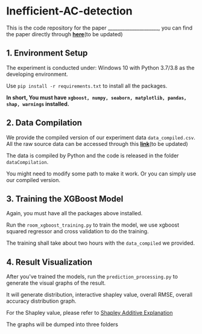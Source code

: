 # Inefficient-AC-detection

This is the code repository for the paper _____________________, you can find the paper directly through **[here](https://www.google.com)**(to be updated)


## 1. Environment Setup
The experiment is conducted under: Windows 10 with Python 3.7/3.8 as the developing environment.

Use `pip install -r requirements.txt` to install all the packages. 

**In short, You must have `xgboost, numpy, seaborn, matplotlib, pandas, shap, warnings` installed.**

## 2. Data Compilation
We provide the compiled version of our experiment data `data_compiled.csv`. All the raw source data can be accessed through this **[link](https://www.google.com)**(to be updated)

The data is compiled by Python and the code is released in the folder `dataCompilation`.

You might need to modify some path to make it work. Or you can simply use our compiled version.

## 3. Training the XGBoost Model

Again, you must have all the packages above installed.

Run the `room_xgboost_training.py` to train the model, we use xgboost squared regressor and cross validation to do the training.
 
The training shall take about two hours with the `data_compiled` we provided.

## 4. Result Visualization

After you've trained the models, run the `prediction_processing.py` to generate the visual graphs of the result. 

It will generate distribution, interactive shapley value, overall RMSE, overall accuracy distribution graph.

For the Shapley value, please refer to [Shapley Additive Explanation](https://github.com/slundberg/shap)

The graphs will be dumped into three folders